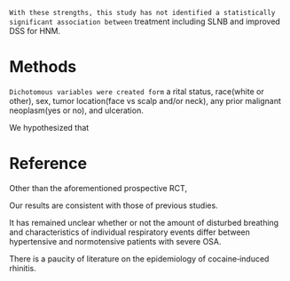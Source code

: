 `With these strengths, this study has not identified a statistically significant association between` treatment including SLNB and improved DSS for HNM.

# Methods

`Dichotomous variables were created form` a rital status, race(white or other), sex, tumor location(face vs scalp and/or neck), any prior malignant neoplasm(yes or no), and ulceration.

We hypothesized that

# Reference

Other than the aforementioned prospective RCT,

Our results are consistent with those of previous studies.


It has remained unclear whether or not the amount of disturbed breathing and characteristics of individual respiratory events differ between hypertensive and normotensive patients with severe OSA.

There is a paucity of literature on the epidemiology of cocaine‐induced rhinitis.
